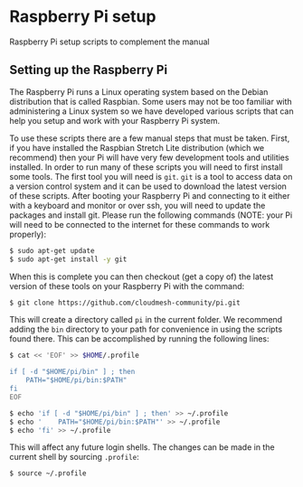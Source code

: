 # Raspberry Pi setup

Raspberry Pi setup scripts to complement the manual

## Setting up the Raspberry Pi

The Raspberry Pi runs a Linux operating system based on the Debian distribution
that is called Raspbian. Some users may not be too familiar with administering a
Linux system so we have developed various scripts that can help you setup and
work with your Raspberry Pi system.

To use these scripts there are a few manual steps that must be taken. First, if
you have installed the Raspbian Stretch Lite distribution (which we recommend)
then your Pi will have very few development tools and utilities installed. In
order to run many of these scripts you will need to first install some tools.
The first tool you will need is `git`. `git` is a tool to access data on a
version control system and it can be used to download the latest version of
these scripts. After booting your Raspberry Pi and connecting to it either with
a keyboard and monitor or over ssh, you will need to update the packages and
install git. Please run the following commands (NOTE: your Pi will need to be
connected to the internet for these commands to work properly):

```bash
$ sudo apt-get update
$ sudo apt-get install -y git
```

When this is complete you can then checkout (get a copy of) the latest version
of these tools on your Raspberry Pi with the command:

```bash
$ git clone https://github.com/cloudmesh-community/pi.git
```

This will create a directory called `pi` in the current folder. We recommend
adding the `bin` directory to your path for convenience in using the scripts
found there. This can be accomplished by running the following lines:

```bash
$ cat << 'EOF' >> $HOME/.profile

if [ -d "$HOME/pi/bin" ] ; then
    PATH="$HOME/pi/bin:$PATH"
fi
EOF
```

```bash
$ echo 'if [ -d "$HOME/pi/bin" ] ; then' >> ~/.profile
$ echo '    PATH="$HOME/pi/bin:$PATH"' >> ~/.profile
$ echo 'fi' >> ~/.profile
```

This will affect any future login shells. The changes can be made in the current
shell by sourcing `.profile`:

```bash
$ source ~/.profile
```

